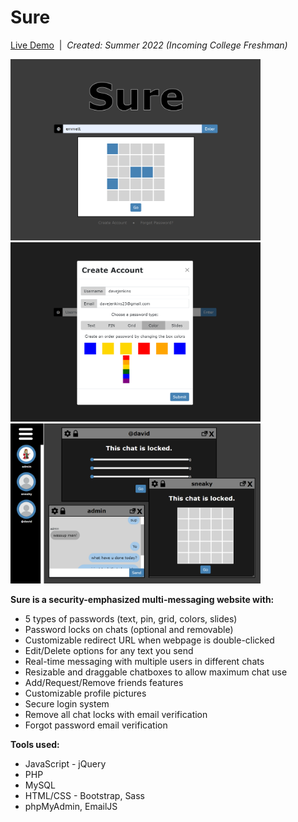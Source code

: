# Sure

[Live Demo](https://drive.google.com/file/d/13nnKTg7-8vtTcfH8g6AGDbO4fOUHspUh/view)&nbsp;&nbsp;|&nbsp;&nbsp;<i>Created: Summer 2022 (Incoming College Freshman)</i>

<img src="photos/sure 1.png" style="width: 400px" />
<img src="photos/sure 2.png" style="width: 400px" />
<img src="photos/sure 3.png" style="width: 400px" />

<b>Sure is a security-emphasized multi-messaging website with:</b>
 - 5 types of passwords (text, pin, grid, colors, slides)
 - Password locks on chats (optional and removable)
 - Customizable redirect URL when webpage is double-clicked
 - Edit/Delete options for any text you send
 - Real-time messaging with multiple users in different chats 
 - Resizable and draggable chatboxes to allow maximum chat use
 - Add/Request/Remove friends features
 - Customizable profile pictures
 - Secure login system
 - Remove all chat locks with email verification
 - Forgot password email verification
 
  <b>Tools used:</b>
  - JavaScript - jQuery
  - PHP
  - MySQL
  - HTML/CSS - Bootstrap, Sass
  - phpMyAdmin, EmailJS
